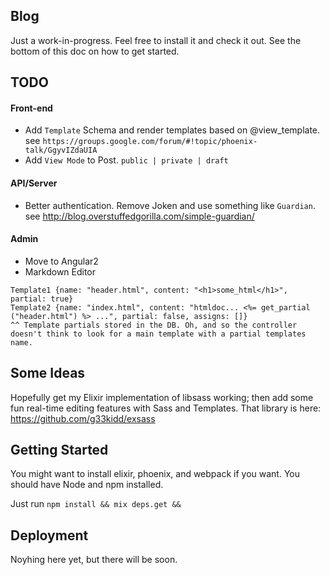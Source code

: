 ## Blog

Just a work-in-progress. Feel free to install it and check it out. See the bottom of this doc on how to get started.

## TODO
#### Front-end
- Add `Template` Schema and render templates based on @view_template. see `https://groups.google.com/forum/#!topic/phoenix-talk/GgyvIZdaUIA`
- Add `View Mode` to Post. `public | private | draft`

#### API/Server
- Better authentication. Remove Joken and use something like `Guardian`. see http://blog.overstuffedgorilla.com/simple-guardian/

#### Admin
- Move to Angular2
- Markdown Editor

```
Template1 {name: "header.html", content: "<h1>some_html</h1>", partial: true}
Template2 {name: "index.html", content: "htmldoc... <%= get_partial ("header.html") %> ...", partial: false, assigns: []}
^^ Template partials stored in the DB. Oh, and so the controller doesn't think to look for a main template with a partial templates name.
```

## Some Ideas
Hopefully get my Elixir implementation of libsass working; then add some fun real-time editing features with Sass and Templates. That library is here: https://github.com/g33kidd/exsass

## Getting Started
You might want to install elixir, phoenix, and webpack if you want. You should have Node and npm installed.

Just run `npm install && mix deps.get && `


## Deployment
Noyhing here yet, but there will be soon.
